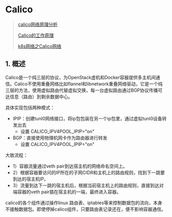 # Calico

> [calico网络原理分析](https://blog.csdn.net/jiang_shikui/article/details/85870560)
>
> [Calico的工作原理](https://zhuanlan.zhihu.com/p/402060452)
>
> [k8s网络之Calico网络](https://www.cnblogs.com/goldsunshine/p/10701242.html)

## 1. 概述

Calico是一个纯三层的协议，为OpenStack虚机和Docker容器提供多主机间通信。Calico不使用重叠网络比如flannel和libnetwork重叠网络驱动，它是一个纯三层的方法，使用虚拟路由代替虚拟交换，每一台虚拟路由通过BGP协议传播可达信息（路由）到剩余数据中心。



具体实现包括两种模式：

* IPIP：创建tunl0网络接口，将ip包包装在另一个ip包里，通过虚拟tunl0设备转发出去
  * 设置 CALICO_IPV4POOL_IPIP="on"
* BGP：直接使用物理机网卡作为路由器进行转发
  * 设置 CALICO_IPV4POOL_IPIP="on"



大致流程：

- 1）容器流量通过veth pair到达宿主机的网络命名空间上。
- 2）根据容器要访问的IP所在的子网CIDR和主机上的路由规则，找到下一跳要到达的宿主机IP。
- 3）流量到达下一跳的宿主机后，根据当前宿主机上的路由规则，直接到达对端容器的veth pair插在宿主机的一端，最终进入容器。

calico的各个组件通过操作linux 路由表、iptables等来控制数据包的流向，本身不接触数据包。即使停掉calico组件，只要路由表记录还在，便不影响容器通信。